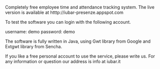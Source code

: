 Completely free employee time and attendance tracking system.
The live version is available at htttp://iubar-presenze.appspot.com

To test the software you can login with the following account.

username: demo
password: demo

The software is fully written in Java, using Gwt library from Google and Extgwt library from Sencha.

If you like a free personal account to use the service, please write us. For any information or question our address is info at iubar.it